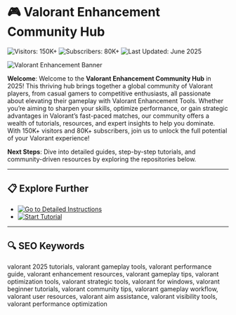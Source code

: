 # 🎮 Valorant Enhancement Community Hub  

![Visitors: 150K+](https://img.shields.io/badge/Visitors-150K+-ff9f43) ![Subscribers: 80K+](https://img.shields.io/badge/Subscribers-80K+-6ab04c) ![Last Updated: June 2025](https://img.shields.io/badge/Last_Updated-June_2025-3498db)  

![Valorant Enhancement Banner](https://i.ytimg.com/vi/Ku_pJZVQXFE/maxresdefault.jpg)  

**Welcome**: Welcome to the **Valorant Enhancement Community Hub** in 2025! This thriving hub brings together a global community of Valorant players, from casual gamers to competitive enthusiasts, all passionate about elevating their gameplay with Valorant Enhancement Tools. Whether you’re aiming to sharpen your skills, optimize performance, or gain strategic advantages in Valorant’s fast-paced matches, our community offers a wealth of tutorials, resources, and expert insights to help you dominate. With 150K+ visitors and 80K+ subscribers, join us to unlock the full potential of your Valorant experience!  

**Next Steps**: Dive into detailed guides, step-by-step tutorials, and community-driven resources by exploring the repositories below.  

---

## 📋 Explore Further  

- [![Go to Detailed Instructions](https://img.shields.io/badge/Go_to_Detailed_Instructions-NOW-blueviolet)](https://github.com/Valorant-Enhance-Community/Valorant-Enhancement-Free-Tools-Hub)  
- [![Start Tutorial](https://img.shields.io/badge/Start_Tutorial-NOW-blueviolet)](https://github.com/Valorant-Enhance-Community/.github)  

---

## 🔍 SEO Keywords  

valorant 2025 tutorials, valorant gameplay tools, valorant performance guide, valorant enhancement resources, valorant gameplay tips, valorant optimization tools, valorant strategic tools, valorant for windows, valorant beginner tutorials, valorant community tips, valorant gameplay workflow, valorant user resources, valorant aim assistance, valorant visibility tools, valorant performance optimization
